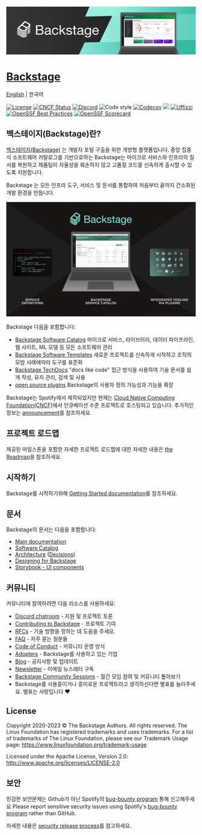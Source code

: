 [![headline](docs/assets/headline.png)](https://backstage.io/)

# [Backstage](https://backstage.io)

[English](README.md) \| 한국어

[![License](https://img.shields.io/badge/License-Apache%202.0-blue.svg)](https://opensource.org/licenses/Apache-2.0)
[![CNCF Status](https://img.shields.io/badge/cncf%20status-incubation-blue.svg)](https://www.cncf.io/projects)
[![Discord](https://img.shields.io/discord/687207715902193673?logo=discord&label=Discord&color=5865F2&logoColor=white)](https://discord.gg/backstage-687207715902193673)
![Code style](https://img.shields.io/badge/code_style-prettier-ff69b4.svg)
[![Codecov](https://img.shields.io/codecov/c/github/backstage/backstage)](https://codecov.io/gh/backstage/backstage)
[![](https://img.shields.io/github/v/release/backstage/backstage)](https://github.com/backstage/backstage/releases)
[![Uffizzi](https://img.shields.io/endpoint?url=https%3A%2F%2Fapp.uffizzi.com%2Fapi%2Fv1%2Fpublic%2Fshields%2Fgithub.com%2Fbackstage%2Fbackstage)](https://app.uffizzi.com/ephemeral-environments/backstage/backstage)
[![OpenSSF Best Practices](https://bestpractices.coreinfrastructure.org/projects/7678/badge)](https://bestpractices.coreinfrastructure.org/projects/7678)
[![OpenSSF Scorecard](https://api.securityscorecards.dev/projects/github.com/backstage/backstage/badge)](https://securityscorecards.dev/viewer/?uri=github.com/backstage/backstage)

## 백스테이지(Backstage)란?

[백스테이지(Backstage)](https://backstage.io/) 는 개발자 포털 구출을 위한 개방형 플랫폼입니다. 중앙 집중식 소프트웨어 카탈로그를 기반으로하는 Backstage는 마이크로 서비스와 인프라의 질서를 복원하고 제품팀이 자율성을 훼손하지 않고 고품질 코드를 신속하게 출시할 수 있도록 지원합니다.

Backstage 는 모든 인프라 도구, 서비스 및 문서를 통합하여 처음부터 끝까지 간소화된 개발 환경을 만듭니다.

![software-catalog](docs/assets/header.png)

Backstage 다음을 포함합니다:

- [Backstage Software Catalog](https://backstage.io/docs/features/software-catalog/) 마이크로 서비스, 라이브러리, 데이터 파이프라인, 웹 사이트, ML 모델 등 모든 소프트웨어 관리
- [Backstage Software Templates](https://backstage.io/docs/features/software-templates/) 새로운 프로젝트를 신속하게 시작하고 조직의 모밤 사례에따라 도구를 표준화
- [Backstage TechDocs](https://backstage.io/docs/features/techdocs/) "docs like code" 접근 방식을 사용하여 기술 문서를 쉽게 작성, 유지 관리, 검색 및 사용
- [open source plugins](https://github.com/backstage/backstage/tree/master/plugins) Backstage의 사용자 정의 가능성과 기능을 확장

Backstage는 Spotify에서 제작되었지만 현재는 [Cloud Native Computing Foundation(CNCF)](https://www.cncf.io)에서 인큐베이션 수준 프로젝트로 호스팅되고 있습니다. 추가적인 정보는 [announcement](https://backstage.io/blog/2022/03/16/backstage-turns-two#out-of-the-sandbox-and-into-incubation)를 참조하세요.

## 프로젝트 로드맵

제공된 마일스톤을 포함한 자세한 프로젝트 로드맵에 대한 자세한 내용은 [the Roadmap](https://backstage.io/docs/overview/roadmap)을 참조하세요.

## 시작하기

Backstage를 시작하기위해 [Getting Started documentation](https://backstage.io/docs/getting-started)를 참조하세요.

## 문서

Backstage의 문서는 다음을 포함합니다:

- [Main documentation](https://backstage.io/docs)
- [Software Catalog](https://backstage.io/docs/features/software-catalog/)
- [Architecture](https://backstage.io/docs/overview/architecture-overview) ([Decisions](https://backstage.io/docs/architecture-decisions/))
- [Designing for Backstage](https://backstage.io/docs/dls/design)
- [Storybook - UI components](https://backstage.io/storybook)

## 커뮤니티

커뮤니티에 참여하려면 다음 리소스를 사용하세요:

- [Discord chatroom](https://discord.gg/backstage-687207715902193673) - 지원 및 프로젝트 토론
- [Contributing to Backstage](https://github.com/backstage/backstage/blob/master/CONTRIBUTING.md) - 프로젝트 기여
- [RFCs](https://github.com/backstage/backstage/labels/rfc) - 기술 방향을 정하는 데 도움을 주세요.
- [FAQ](https://backstage.io/docs/FAQ) - 자주 묻는 질문들
- [Code of Conduct](CODE_OF_CONDUCT.md) - 커뮤니티 운영 방식
- [Adopters](ADOPTERS.md) - Backstage를 사용하고 있는 기업
- [Blog](https://backstage.io/blog/) - 공지사항 및 업데이트
- [Newsletter](https://spoti.fi/backstagenewsletter) - 이메일 뉴스레터 구독
- [Backstage Community Sessions](https://github.com/backstage/community) - 월간 모임 참여 및 커뮤니티 톺아보기
- Backstage를 사용중이거나 흥미로운 프로젝트라고 생각하신다면 별표를 눌러주세요. 별표는 사랑입니다 ❤️

## License

Copyright 2020-2023 © The Backstage Authors. All rights reserved. The Linux Foundation has registered trademarks and uses trademarks. For a list of trademarks of The Linux Foundation, please see our Trademark Usage page: https://www.linuxfoundation.org/trademark-usage

Licensed under the Apache License, Version 2.0: http://www.apache.org/licenses/LICENSE-2.0

## 보안

민감한 보안문제는 Github가 아닌 Spotify의 [bug-bounty program](https://hackerone.com/spotify) 통해 신고해주세요
Please report sensitive security issues using Spotify's [bug-bounty program](https://hackerone.com/spotify) rather than GitHub.

자세한 내용은 [security release process](SECURITY.md)를 참고하세요.
